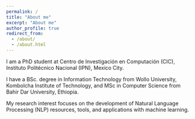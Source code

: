 ```yaml
---
permalink: /
title: "About me"
excerpt: "About me"
author_profile: true
redirect_from: 
  - /about/
  - /about.html
---
```


I am a PhD student at Centro de Investigación en Computación (CIC), Instituto Politécnico Nacional (IPN), Mexico City. 

I have a BSc. degree in Information Technology from Wollo University, Kombolcha Institute of Technology, and MSc in Computer Science from Bahir Dar University, Ethiopia. 

My research interest focuses on the development of Natural Language Processing (NLP) resources, tools, and applications with machine learning.
